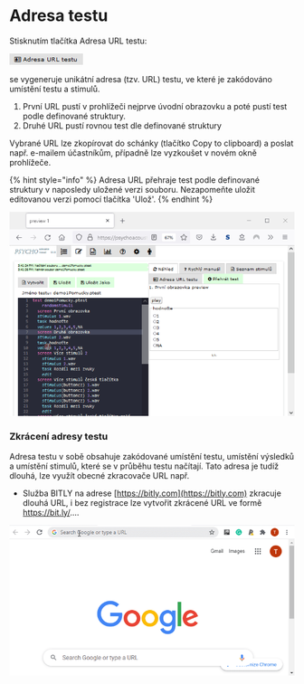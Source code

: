 # Adresa testu

Stisknutím tlačítka Adresa URL testu:

![](../.gitbook/assets/image%20%281%29.png)

se vygeneruje unikátní adresa \(tzv. URL\) testu, ve které je zakódováno umístění testu a stimulů.  

1. První URL pustí v prohlížeči nejprve úvodní obrazovku a poté pustí test podle definované struktury. 
2. Druhé URL pustí rovnou test dle definované struktury

Vybrané URL lze zkopírovat do schánky \(tlačítko Copy to clipboard\) a poslat např. e-mailem účastníkům, případně lze vyzkoušet v novém okně prohlížeče. 

{% hint style="info" %}
Adresa URL přehraje test podle definované struktury v naposledy uložené verzi souboru. Nezapomeňte uložit editovanou verzi pomocí tlačítka 'Ulož'.
{% endhint %}

![Prvn&#xED; URL nejprve zobraz&#xED; &#xFA;vodn&#xED; obrazovku a pak test. Druh&#xE9; URL vykon&#xE1; test rovnou.](../.gitbook/assets/z06s9jybi8.gif)

### Zkrácení adresy testu

Adresa testu v sobě obsahuje zakódované umístění testu, umístění výsledků a umístění stimulů, které se v průběhu testu načítají. Tato adresa je tudíž dlouhá, lze využít obecné zkracovače URL např.

* Služba BITLY na adrese [https://bitly.com](https://bitly.com) zkracuje dlouhá URL, i bez registrace lze vytvořit zkrácené URL ve formě https://bit.ly/.... 

![Vytvo&#x159;en&#xED; zkr&#xE1;cen&#xE9;ho URL pomoc&#xED; slu&#x17E;by BITLY](../.gitbook/assets/j6x4nxfxdl.gif)



